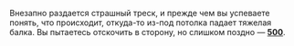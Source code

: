 Внезапно раздается страшный треск, и прежде чем вы успеваете понять, что происходит, откуда-то из-под потолка падает тяжелая балка. Вы пытаетесь отскочить в сторону, но слишком поздно — [**500**](#n_500).

